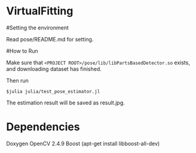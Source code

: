 VirtualFitting
==============


#Setting the environment

Read pose/README.md for setting.


#How to Run

Make sure that `<PROJECT ROOT>/pose/lib/libPartsBasedDetector.so` exists, and downloading dataset has finished.

Then run

```
$julia julia/test_pose_estimator.jl
```

The estimation result will be saved as result.jpg.


# Dependencies

Doxygen
OpenCV 2.4.9
Boost (apt-get install libboost-all-dev)
